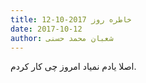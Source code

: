 ```yaml
---
title: خاطره روز 2017-10-12
date: 2017-10-12
author: شعبان محمد حسنی
---
```


اصلا یادم نمیاد امروز چی کار کردم.